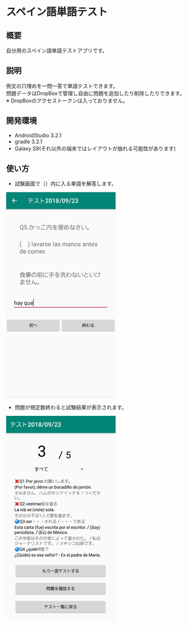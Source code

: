 # スペイン語単語テスト

## 概要
自分用のスペイン語単語テストアプリです。

## 説明
例文の穴埋めを一問一答で単語テストできます。<br>
問題データはDropBoxで管理し自由に問題を追加したり削除したりできます。<br>
※ DropBoxのアクセストークンは入っておりません。<br>

## 開発環境
- AndroidStudio 3.2.1
- gradle 3.2.1
- Galaxy S9(それ以外の端末ではレイアウトが崩れる可能性があります)

## 使い方
- 試験画面で（）内に入る単語を解答します。
<img src="./doc/img/screenshot01.jpg" width="300">

- 問題が規定数終わると試験結果が表示されます。
<img src="./doc/img/screenshot02.jpg" width="300">
